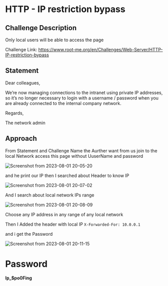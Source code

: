 # HTTP - IP restriction bypass

## Challenge Description

Only local users will be able to access the page

Challenge Link: https://www.root-me.org/en/Challenges/Web-Server/HTTP-IP-restriction-bypass

## Statement

Dear colleagues,

We’re now managing connections to the intranet using private IP addresses, so it’s no longer necessary to login with a username / password when you are already connected to the internal company network.

Regards,

The network admin

## Approach

From Statement and Challenge Name the Aurther want from us join to the local Network access this page without UuserName and password 

![Screenshot from 2023-08-01 20-05-20](https://github.com/MohammedHawary/CTF-Challenges-Writeups/assets/94152045/a96e3539-7a16-4185-af19-b3196c2031b1)

and he print our IP then I searched about Header to know IP 

![Screenshot from 2023-08-01 20-07-02](https://github.com/MohammedHawary/CTF-Challenges-Writeups/assets/94152045/7c96bbaa-f072-458f-82da-a05e955edb83)

And I search about local network IPs range

![Screenshot from 2023-08-01 20-08-09](https://github.com/MohammedHawary/CTF-Challenges-Writeups/assets/94152045/65297e53-80da-4c9d-9f2a-bb5a5f827c82)

Choose any IP address in any range of any local network

Then I Added the header with local IP `X-Forwarded-For: 10.0.0.1`

and i get the Password

![Screenshot from 2023-08-01 20-11-15](https://github.com/MohammedHawary/CTF-Challenges-Writeups/assets/94152045/a75c98a0-f641-4cad-a1ed-90c6df8c76aa)

# Password

**Ip_$po0Fing**
